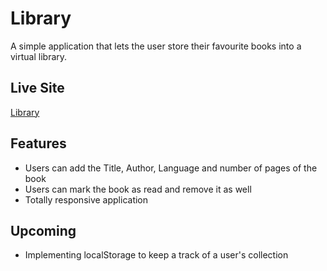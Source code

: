 # Library

A simple application that lets the user store their favourite books into a virtual library.

## Live Site
[Library](https://himadri-library.netlify.app/)
## Features
- Users can add the Title, Author, Language and number of pages of the book
- Users can mark the book as read and remove it as well
- Totally responsive application

## Upcoming
- Implementing localStorage to keep a track of a user's collection
